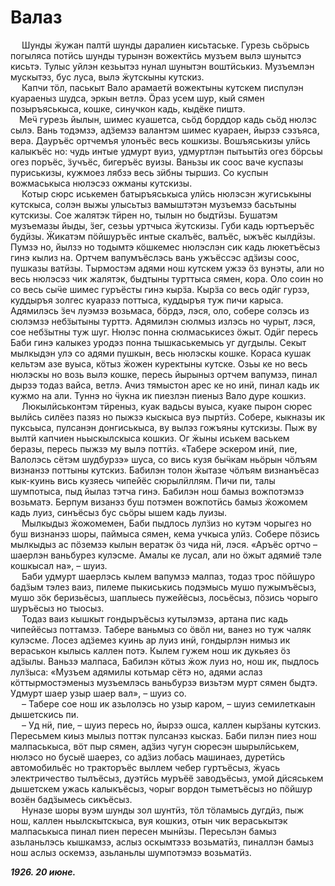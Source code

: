 # Валаз

&emsp; Шунды ӝужан палтӥ шунды даралиен кисьтаське. Гурезь сьӧрысь погыляса потӥсь шунды турынэн вожектӥсь музъем вылэ шунытсэ кисьтэ. Тулыс уйлэн кезьытэз нунал шунытэн воштӥськиз. Музъемлэн мускытэз, бус луса, вылэ ӝутскыны кутскиз. <br>
&emsp; Капчи тӧл, паськыт Вало арамаетӥ вожектыны кутскем писпулэн куараеныз шудса, эркын ветлэ. Ӧраз усем шур, кый сямен позыръяськыса, кошке, синучкон кадь, кыдёке пиштэ. <br>
&emsp;Меӵ гурезь йылын, шимес куашетса, сьӧд борддор кадь сьӧд нюлэс сылэ. Вань тодэмзэ, адӟемзэ валантэм шимес куараен, йырзэ сэзъяса, вера. Дауръёс ортчемъя улонъёс весь кошкизы. Вошъяськизы улӥсь калыкъёс но: чудь интые удмурт вуиз, удмуртлэн пытьытӥз огез бӧрсьы огез поръёс, ӟучъёс, бигеръёс вуизы. Ваньзы ик соос ваче куспазы пуриськизы, кужмоез лябзэ весь зӥбны тыршиз. Со куспын вожмаськыса нюлэсэз ожманы кутскизы. <br>
&emsp; Котыр сюрс иськемен батыръяськыса улӥсь нюлэсэн жугиськыны кутскыса, солэн выжы улысьтыз вамыштэтэн музъемзэ басьтыны кутскизы. Сое жалятэк тӥрен но, тылын но быдтӥзы. Бушатэм музъемазы йыды, ӟег, сезьы уртчыса ӝутскизы. Губи кадь юртъеръёс будӥзы. Ӝикатэм пӧйшуръёс интые скалъёс, валъёс, ыжъёс кылдӥзы. Пумзэ но, йылзэ но тодымтэ кӧшкемес нюлэслэн сик кадь люкетъёсыз гинэ кылиз на. Ортчем вапумъёслэсь вань ужъёссэс адӟизы соос, пушказы ватӥзы. Тырмостэм адями нош кутскем ужзэ ӧз вунэты, али но весь нюлэсэз чик жалятэк, быдтыны турттыса сямен, кора. Оло соин но со весь сыӵе шимес гуръёсты гинэ кырӟа. Кырӟа со весь одӥг гурзэ, куддыръя золгес куаразэ поттыса, куддыръя туж пичи карыса. Адямилэсь ӟеч луэмзэ возьмаса, бӧрдэ, лэся, оло, собере солэсь из сюлэмзэ небӟытыны турттэ. Адямилэн сюлмыз излэсь но чурыт, лэся, сое небӟытны туж шуг. Нюлэс понна сюлмаськисез ӧжыт. Одӥг пересь Баби гинэ калыкез уродэз понна тышкаськемысь уг дугдылы. Секыт мылкыдэн улэ со адями пушкын, весь нюлэскы кошке. Кораса кушак кельтэм азе вуыса, кӧтыз ӝожен куректыны кутске. Озьы ке но весь нюлэскы но возь вылэ кошке, пересь йырыныз ортчем вапумзэ, пинал дырзэ тодаз вайса, ветлэ. Ачиз тямыстон арес ке но инӥ, пинал кадь ик кужмо на али. Туннэ но ӵукна ик пиезлэн пиеныз Вало дуре кошкиз. <br>
&emsp; Люкылӥськонтэм тӥреныз, куак вадьсы вуыса, куаке пырон сюрес вылӥсь силёез пазяз но пыжзэ кыскыса вуэ пыртӥз. Собере, кыкназы ик пуксьыса, пулсанэн донгиськыса, ву вылэз гожъяны кутскизы. Пыж ву вылтӥ капчиен ньыскылскыса кошкиз. Ог ӝыны иськем васькем беразы, пересь пыжзэ му вылэ поттӥз. «Табере эскером инӥ, пие, Валолэсь сётэм шудбурзэ» шуса, со вись кузя быӵкам ньӧрын чӧлъям визнанзэ поттыны кутскиз. Бабилэн толон ӝытазе чӧлъям визнанъёсаз кык-куинь вись кузяесь чипейёс сюрылӥллям. Пичи пи, талы шумпотыса, пыд йылаз тэтча гинэ. Бабилэн нош бамыз вожпотэмзэ возьматэ. Берпум визанэз буш потэмен вожпотӥсь бамыз ӝожомем кадь луиз, синъёсыз бус сьӧры ышем кадь луизы. <br>
&emsp; Мылкыдыз ӝожомемен, Баби пыдлось лулӟиз но кутэм чорыгез но буш визнанэз шоры, паймыса сямен, кема учкыса улӥз. Собере пӧзись мылкыдыз ас пӧземзэ кылын вератэк ӧз чида нӥ, лэся. «Аръёс ортчо – шаерлэн ваньбурез кулэсме. Амалы ке лусал, али но ӧжыт адямиё тэле кошкысал на», – шуиз. <br>
&emsp; Баби удмурт шаерлэсь кылем вапумзэ малпаз, тодаз трос пӧйшуро бадӟым тэлез ваиз, пилеме пыкиськись подэмысь мушо пужымъёсыз, мушо зӧк беризьёсыз, шаплыесь пужейёсыз, лосьёсыз, пӧзись чорыго шуръёсыз но тыосыз. <br>
&emsp; Тодаз ваиз кышкыт гондыръёсыз кутылэмзэ, артана пис кадь чипейёсыз поттамзэ. Табере ваньмыз со ӧвӧл ни, ванез но туж чаляк кулэсме. Лосез адӟемез куинь ар луиз инӥ, гондырлэн нимыз ик вераськон кылысь каллен потэ. Кылем гужем нош ик дукьяез ӧз адӟылы. Ваньзэ малпаса, Бабилэн кӧтыз ӝож луиз но, нош ик, пыдлось лулӟыса: «Музъем адямилы котьмар сётэ но, адями аслаз кӧттырмостэменыз музъемлэсь ваньбурзэ визьтэм мурт сямен быдтэ. Удмурт шаер узыр шаер вал», – шуиз со. <br>
&emsp; – Табере сое нош ик азьлолэсь но узыр каром, – шуиз семилеткаын дышетскись пи. <br>
&emsp; – Уд нӥ, пие, – шуиз пересь но, йырзэ ошса, каллен кырӟаны кутскиз. Пересьмем киыз мылыз поттэк пулсанэз кысказ. Баби пилэн пиез нош малпаськыса, вӧт пыр сямен, адӟиз чугун сюресэн шырылӥськем, нюлэсо но бусыё шаерез, со адӟиз лобась машинаез, дуретӥсь автомобильёс но тракторъёс выллем чебер гуртъёсыз, ӝуась электричество тылъёсыз, дуэтӥсь муръёё заводъёсыз, умой дӥсяськем дышетскем ужась калыкъёсыз, чорыг вордон тыметъёсыз но пӧйшур возён бадӟымесь сикъёсыз. <br>
&emsp; Нуназе шоры вуэм шунды зол шунтӥз, тӧл тӧламысь дугдӥз, пыж нош, каллен ньылскытскыса, вуя кошкиз, отын чик вераськытэк малпаськыса пинал пиен пересен мынӥзы. Пересьлэн бамыз азьланьлэсь кышкамзэ, аслыз оскымтэзэ возьматӥз, пиналлэн бамыз нош аслыз оскемзэ, азьланьлы шумпотэмзэ возьматӥз.

***1926. 20 июне.***